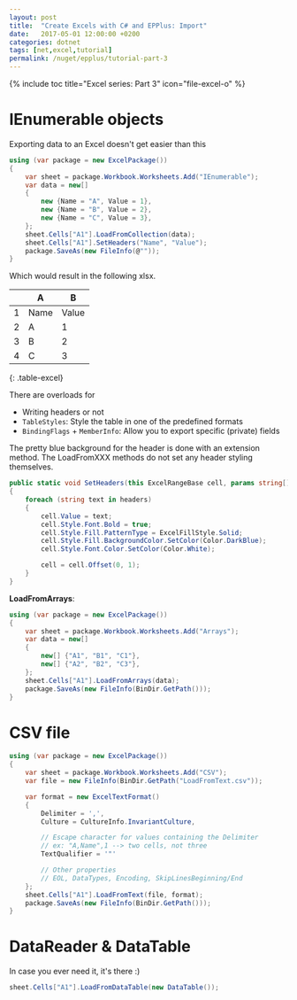 ```yaml
---
layout: post
title:  "Create Excels with C# and EPPlus: Import"
date:   2017-05-01 12:00:00 +0200
categories: dotnet
tags: [net,excel,tutorial]
permalink: /nuget/epplus/tutorial-part-3
---
```


{% include toc title="Excel series: Part 3" icon="file-excel-o" %}

# IEnumerable objects

Exporting data to an Excel doesn't get easier than this

```c#
using (var package = new ExcelPackage())
{
	var sheet = package.Workbook.Worksheets.Add("IEnumerable");
	var data = new[]
	{
		new {Name = "A", Value = 1},
		new {Name = "B", Value = 2},
		new {Name = "C", Value = 3},
	};
	sheet.Cells["A1"].LoadFromCollection(data);
	sheet.Cells["A1"].SetHeaders("Name", "Value");
	package.SaveAs(new FileInfo(@""));
}
```

<!--more-->

Which would result in the following xlsx.

|   | A     | B        |
|---|-------|----------|
| 1 | Name  | Value    |
| 2 | A     | 1        |
| 3 | B     | 2        |
| 4 | C     | 3        |
{: .table-excel}

There are overloads for
- Writing headers or not
- `TableStyles`: Style the table in one of the predefined formats
- `BindingFlags` + `MemberInfo`: Allow you to export specific (private) fields

The pretty blue background for the header is done with an extension method.
The LoadFromXXX methods do not set any header styling themselves.

```c#
public static void SetHeaders(this ExcelRangeBase cell, params string[] headers)
{
	foreach (string text in headers)
	{
		cell.Value = text;
		cell.Style.Font.Bold = true;
		cell.Style.Fill.PatternType = ExcelFillStyle.Solid;
		cell.Style.Fill.BackgroundColor.SetColor(Color.DarkBlue);
		cell.Style.Font.Color.SetColor(Color.White);

		cell = cell.Offset(0, 1);
	}
}
```


**LoadFromArrays**:

```c#
using (var package = new ExcelPackage())
{
	var sheet = package.Workbook.Worksheets.Add("Arrays");
	var data = new[]
	{
		new[] {"A1", "B1", "C1"},
		new[] {"A2", "B2", "C3"},
	};
	sheet.Cells["A1"].LoadFromArrays(data);
	package.SaveAs(new FileInfo(BinDir.GetPath()));
}
```



# CSV file

```c#
using (var package = new ExcelPackage())
{
	var sheet = package.Workbook.Worksheets.Add("CSV");
	var file = new FileInfo(BinDir.GetPath("LoadFromText.csv"));

	var format = new ExcelTextFormat()
	{
		Delimiter = ',',
		Culture = CultureInfo.InvariantCulture,

		// Escape character for values containing the Delimiter
		// ex: "A,Name",1 --> two cells, not three
		TextQualifier = '"'

		// Other properties
		// EOL, DataTypes, Encoding, SkipLinesBeginning/End
	};
	sheet.Cells["A1"].LoadFromText(file, format);
	package.SaveAs(new FileInfo(BinDir.GetPath()));
}
```



# DataReader &amp; DataTable

In case you ever need it, it's there :)

```c#
sheet.Cells["A1"].LoadFromDataTable(new DataTable());
```
